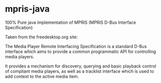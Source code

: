 # mpris-java

100% Pure java implementation of MPRIS (MPRIS D-Bus Interface Specification)

Taken from the freedesktop.org site:

The Media Player Remote Interfacing Specification is a standard D-Bus interface which aims to provide a common programmatic API for controlling media players.

It provides a mechanism for discovery, querying and basic playback control of compliant media players, as well as a tracklist interface which is used to add context to the active media item.
